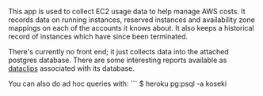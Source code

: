 This app is used to collect EC2 usage data to help manage AWS costs.  It
records data on running instances, reserved instances and availability zone
mappings on each of the accounts it knows about.  It also keeps a historical
record of instances which have since been terminated.

There's currently no front end; it just collects data into the attached
postgres database.  There are some interesting reports available as
[dataclips](https://dataclips.heroku.com/) associated with its database.

You can also do ad hoc queries with: ```
$ heroku pg:psql -a koseki
```
